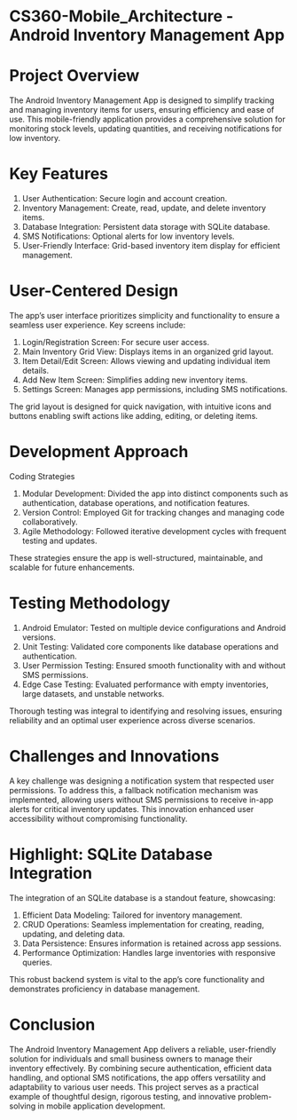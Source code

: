 # CS360-Mobile_Architecture - Android Inventory Management App
# Project Overview

The Android Inventory Management App is designed to simplify tracking and managing inventory items for users, ensuring efficiency and ease of use. This mobile-friendly application provides a comprehensive solution for monitoring stock levels, updating quantities, and receiving notifications for low inventory.

# Key Features

1. User Authentication: Secure login and account creation.
2. Inventory Management: Create, read, update, and delete inventory items.
3. Database Integration: Persistent data storage with SQLite database.
4. SMS Notifications: Optional alerts for low inventory levels.
5. User-Friendly Interface: Grid-based inventory item display for efficient management.


# User-Centered Design

The app’s user interface prioritizes simplicity and functionality to ensure a seamless user experience. Key screens include:

1. Login/Registration Screen: For secure user access.
2. Main Inventory Grid View: Displays items in an organized grid layout.
3. Item Detail/Edit Screen: Allows viewing and updating individual item details.
4. Add New Item Screen: Simplifies adding new inventory items.
5. Settings Screen: Manages app permissions, including SMS notifications.

The grid layout is designed for quick navigation, with intuitive icons and buttons enabling swift actions like adding, editing, or deleting items.

# Development Approach

Coding Strategies

1. Modular Development: Divided the app into distinct components such as authentication, database operations, and notification features.
2. Version Control: Employed Git for tracking changes and managing code collaboratively.
3. Agile Methodology: Followed iterative development cycles with frequent testing and updates.

These strategies ensure the app is well-structured, maintainable, and scalable for future enhancements.

# Testing Methodology

1. Android Emulator: Tested on multiple device configurations and Android versions.
2. Unit Testing: Validated core components like database operations and authentication.
3. User Permission Testing: Ensured smooth functionality with and without SMS permissions.
4. Edge Case Testing: Evaluated performance with empty inventories, large datasets, and unstable networks.
   
Thorough testing was integral to identifying and resolving issues, ensuring reliability and an optimal user experience across diverse scenarios.

# Challenges and Innovations

A key challenge was designing a notification system that respected user permissions. To address this, a fallback notification mechanism was implemented, allowing users without SMS permissions to receive in-app alerts for critical inventory updates. This innovation enhanced user accessibility without compromising functionality.

# Highlight: SQLite Database Integration
The integration of an SQLite database is a standout feature, showcasing:

1. Efficient Data Modeling: Tailored for inventory management.
2. CRUD Operations: Seamless implementation for creating, reading, updating, and deleting data.
3. Data Persistence: Ensures information is retained across app sessions.
4. Performance Optimization: Handles large inventories with responsive queries.

This robust backend system is vital to the app’s core functionality and demonstrates proficiency in database management.

# Conclusion
The Android Inventory Management App delivers a reliable, user-friendly solution for individuals and small business owners to manage their inventory effectively. By combining secure authentication, efficient data handling, and optional SMS notifications, the app offers versatility and adaptability to various user needs. This project serves as a practical example of thoughtful design, rigorous testing, and innovative problem-solving in mobile application development.






